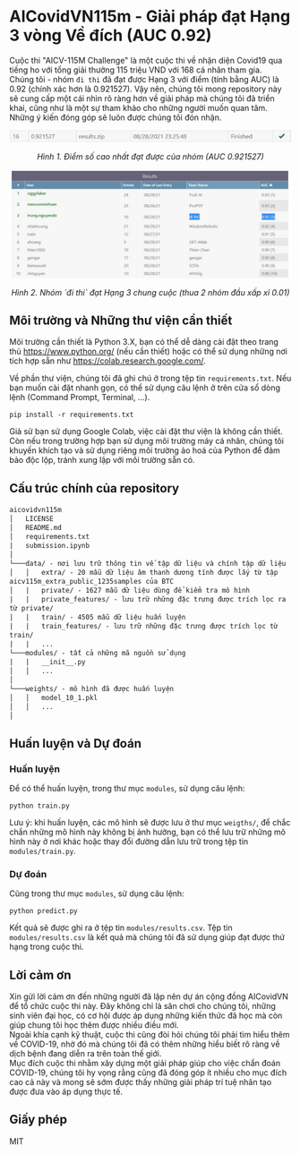 # AICovidVN115m - Giải pháp đạt Hạng 3 vòng Về đích (AUC 0.92)

Cuộc thi "AICV-115M Challenge" là một cuộc thi về nhận diện Covid19 qua tiếng ho với tổng giải thưởng 115 triệu VND với 168 cá nhân tham gia.  
Chúng tôi - nhóm `đi thi` đã đạt được Hạng 3 với điểm (tính bằng AUC) là 0.92 (chính xác hơn là 0.921527). Vậy nên, chúng tôi mong repository này sẽ cung cấp một cái nhìn rõ ràng hơn về giải pháp mà chúng tôi đã triển khai, cũng như là một sự tham khảo cho những người muốn quan tâm. Những ý kiến đóng góp sẽ luôn được chúng tôi đón nhận.

<p align="center"><img src="https://raw.githubusercontent.com/dee-ex/aicovidvn115m/main/images/score.jpg" width="1000"></p>
<p align="center"><i>Hình 1. Điểm số cao nhất đạt được của nhóm (AUC 0.921527)</i></p>
<p align="center"><img src="https://raw.githubusercontent.com/dee-ex/aicovidvn115m/main/images/ranking.jpg" width="1000"></p>
<p align="center"><i>Hình 2. Nhóm `đi thi` đạt Hạng 3 chung cuộc (thua 2 nhóm đầu xấp xỉ 0.01)</i></p>

## Môi trường và Những thư viện cần thiết

Môi trường cần thiết là Python 3.X, bạn có thể dễ dàng cài đặt theo trang thủ https://www.python.org/ (nếu cần thiết) hoặc có thể sử dụng những nơi tích hợp sẵn như https://colab.research.google.com/.

Về phần thư viện, chúng tôi đã ghi chú ở trong tệp tin `requirements.txt`. Nếu bạn muốn cài đặt nhanh gọn, có thể sử dụng câu lệnh ở trên cửa sổ dòng lệnh (Command Prompt, Terminal, ...).
```
pip install -r requirements.txt
```

Giả sử bạn sử dụng Google Colab, việc cài đặt thư viện là không cần thiết. Còn nếu trong trường hợp bạn sử dụng môi trường máy cá nhân, chúng tôi khuyến khích tạo và sử dụng riêng môi trường ảo hoá của Python để đảm bảo độc lộp, tránh xung lập với môi trường sẵn có.

## Cấu trúc chính của repository

```
aicovidvn115m
│   LICENSE
│   README.md
│   requirements.txt
|   submission.ipynb
│
└───data/ - nơi lưu trữ thông tin về tập dữ liệu và chính tập dữ liệu
│   │   extra/ - 20 mẫu dữ liệu âm thanh dương tính được lấy từ tập aicv115m_extra_public_1235samples của BTC
│   |   private/ - 1627 mẫu dữ liệu dùng để kiểm tra mô hình
|   |   private_features/ - lưu trữ những đặc trưng được trích lọc ra từ private/
|   |   train/ - 4505 mẫu dữ liệu huấn luyện
|   |   train_features/ - lưu trữ những đặc trưng được trích lọc từ train/
|   |   ...
└───modules/ - tất cả những mã nguồn sử dụng
|   |   __init__.py
│   │   ...
│
└───weights/ - mô hình đã được huấn luyện
│   │   model_10_1.pkl
│   │   ...
│
```

## Huấn luyện và Dự đoán

### Huấn luyện

Để có thể huấn luyện, trong thư mục `modules`, sử dụng câu lệnh:
```
python train.py
```
Lưu ý: khi huấn luyện, các mô hình sẽ được lưu ở thư mục `weigths/`, để chắc chắn những mô hình này không bị ảnh hưởng, bạn có thể lưu trữ những mô hình này ở nơi khác hoặc thay đổi đường dẫn lưu trữ trong tệp tin `modules/train.py`.

### Dự đoán

Cũng trong thư mục `modules`, sử dụng câu lệnh:
```
python predict.py
```

Kết quả sẽ được ghi ra ở tệp tin `modules/results.csv`. Tệp tin `modules/results.csv` là kết quả mà chúng tôi đã sử dụng giúp đạt được thứ hạng trong cuộc thi.

## Lời cảm ơn

Xin gửi lời cảm ơn đến những người đã lập nên dự án cộng đồng AICovidVN để tổ chức cuộc thi này. Đây không chỉ là sân chơi cho chúng tôi, những sinh viên đại học, có cơ hội được áp dụng những kiến thức đã học mà còn giúp chung tôi học thêm được nhiều điều mới.  
Ngoài khía cạnh kỹ thuật, cuộc thi cũng đòi hỏi chúng tôi phải tìm hiểu thêm về COVID-19, nhờ đó mà chúng tôi đã có thêm những hiểu biết rõ ràng về dịch bệnh đang diễn ra trên toàn thế giới.  
Mục đích cuộc thi nhằm xây dựng một giải pháp giúp cho việc chẩn đoán COVID-19, chúng tôi hy vọng rằng cũng đã đóng góp ít nhiều cho mục đích cao cả này và mong sẽ sớm được thấy những giải pháp trí tuệ nhân tạo được đưa vào áp dụng thực tế.

## Giấy phép

MIT
